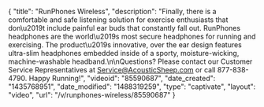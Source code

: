 {
    "title": "RunPhones Wireless",
    "description": "Finally, there is a comfortable and safe listening solution for exercise enthusiasts that don\u2019t include painful ear buds that constantly fall out.  RunPhones headphones are the world\u2019s most secure headphones for running and exercising.  The product\u2019s innovative, over the ear design features ultra-slim headphones embedded inside of a sporty, moisture-wicking, machine-washable headband.\n\nQuestions?  Please contact our Customer Service Representatives at Service@AcousticSheep.com or call 877-838-4790.  Happy Running!",
    "videoid": "85590687",
    "date_created": "1435768951",
    "date_modified": "1488319259",
    "type": "captivate",
    "layout": "video",
    "url": "\/v\/runphones-wireless\/85590687"
}